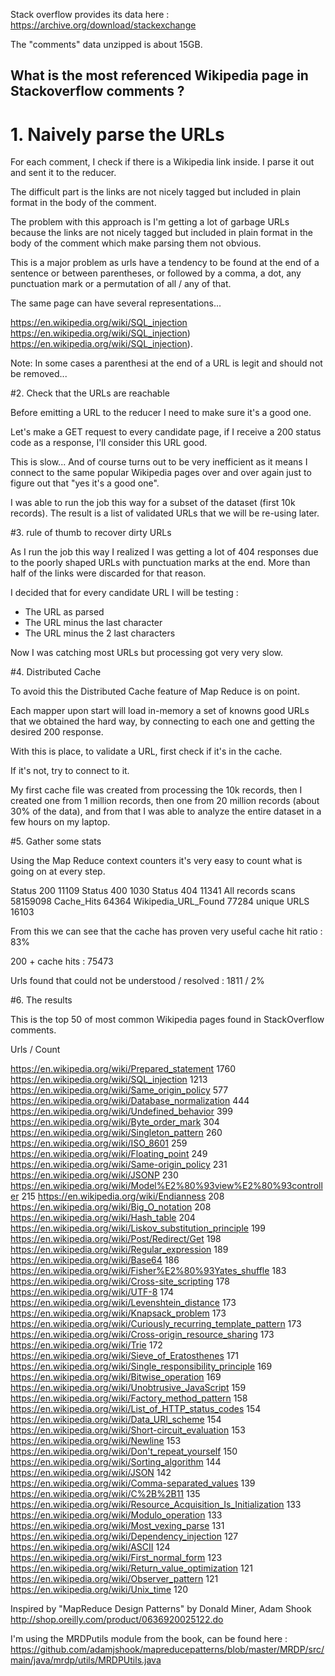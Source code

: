 Stack overflow provides its data here : https://archive.org/download/stackexchange

The "comments" data unzipped is about 15GB.

## What is the most referenced Wikipedia page in Stackoverflow comments ?

# 1. Naively parse the URLs

For each comment, I check if there is a Wikipedia link inside. I parse it out and sent it to the reducer.

The difficult part is the links are not nicely tagged but included in plain format in the body of the comment. 

The problem with this approach is I'm getting a lot of garbage URLs because the links are not nicely tagged but included in plain format in the body of the comment which make parsing them not obvious.

This is a major problem as urls have a tendency to be found at the end of a sentence or between parentheses, or followed by a comma, a dot, any punctuation mark or a permutation of all / any of that.

The same page can have several representations...

https://en.wikipedia.org/wiki/SQL_injection
https://en.wikipedia.org/wiki/SQL_injection)
https://en.wikipedia.org/wiki/SQL_injection).

Note: In some cases a parenthesi at the end of a URL is legit and should not be removed...

#2. Check that the URLs are reachable

Before emitting a URL to the reducer I need to make sure it's a good one.

Let's make a GET request to every candidate page, if I receive a 200 status code as a response, I'll consider this URL good.

This is slow... And of course turns out to be very inefficient as it means I connect to the same popular Wikipedia pages over and over again just to figure out that "yes it's a good one".

I was able to run the job this way for a subset of the dataset (first 10k records). The result is a list of validated URLs that we will be re-using later.

#3. rule of thumb to recover dirty URLs

 As I run the job this way I realized I was getting a lot of 404 responses due to the poorly shaped URLs with punctuation marks at the end. More than half of the links were discarded for that reason.

I decided that for every candidate URL I will be testing :

- The URL as parsed
- The URL minus the last character
- The URL minus the 2 last characters

Now I was catching most URLs but processing got very very slow.

#4. Distributed Cache

To avoid this the Distributed Cache feature of Map Reduce is on point.

Each mapper upon start will load in-memory a set of knowns good URLs that we obtained the hard way, by connecting to each one and getting the desired 200 response.

With this is place, to validate a URL, first check if it's in the cache.

If it's not, try to connect to it.

My first cache file was created from processing the 10k records, then I created one from 1 million records, then one from 20 million records (about 30% of the data), and from that I was able to analyze the entire dataset in a few hours on my laptop.


#5. Gather some stats

Using the Map Reduce context counters it's very easy to count what is going on at every step.

Status 200  11109
Status 400  1030
Status 404  11341
All records scans 58159098
Cache_Hits  64364
Wikipedia_URL_Found 77284
unique URLS 16103

From this we can see that the cache has proven very useful
cache hit ratio : 83%

200 + cache hits : 75473

Urls found that could not be understood / resolved : 1811 / 2%

#6. The results

This is the top 50 of most common Wikipedia pages found in StackOverflow comments.

Urls / Count

https://en.wikipedia.org/wiki/Prepared_statement 1760
https://en.wikipedia.org/wiki/SQL_injection 1213
https://en.wikipedia.org/wiki/Same_origin_policy 577
https://en.wikipedia.org/wiki/Database_normalization 444
https://en.wikipedia.org/wiki/Undefined_behavior 399
https://en.wikipedia.org/wiki/Byte_order_mark 304
https://en.wikipedia.org/wiki/Singleton_pattern 260
https://en.wikipedia.org/wiki/ISO_8601 259
https://en.wikipedia.org/wiki/Floating_point 249
https://en.wikipedia.org/wiki/Same-origin_policy 231
https://en.wikipedia.org/wiki/JSONP 230
https://en.wikipedia.org/wiki/Model%E2%80%93view%E2%80%93controller 215
https://en.wikipedia.org/wiki/Endianness 208
https://en.wikipedia.org/wiki/Big_O_notation 208
https://en.wikipedia.org/wiki/Hash_table 204
https://en.wikipedia.org/wiki/Liskov_substitution_principle 199
https://en.wikipedia.org/wiki/Post/Redirect/Get 198
https://en.wikipedia.org/wiki/Regular_expression 189
https://en.wikipedia.org/wiki/Base64 186
https://en.wikipedia.org/wiki/Fisher%E2%80%93Yates_shuffle 183
https://en.wikipedia.org/wiki/Cross-site_scripting 178
https://en.wikipedia.org/wiki/UTF-8 174
https://en.wikipedia.org/wiki/Levenshtein_distance 173
https://en.wikipedia.org/wiki/Knapsack_problem 173
https://en.wikipedia.org/wiki/Curiously_recurring_template_pattern 173
https://en.wikipedia.org/wiki/Cross-origin_resource_sharing 173
https://en.wikipedia.org/wiki/Trie 172
https://en.wikipedia.org/wiki/Sieve_of_Eratosthenes 171
https://en.wikipedia.org/wiki/Single_responsibility_principle 169
https://en.wikipedia.org/wiki/Bitwise_operation 169
https://en.wikipedia.org/wiki/Unobtrusive_JavaScript 159
https://en.wikipedia.org/wiki/Factory_method_pattern 158
https://en.wikipedia.org/wiki/List_of_HTTP_status_codes 154
https://en.wikipedia.org/wiki/Data_URI_scheme 154
https://en.wikipedia.org/wiki/Short-circuit_evaluation 153
https://en.wikipedia.org/wiki/Newline 153
https://en.wikipedia.org/wiki/Don't_repeat_yourself 150
https://en.wikipedia.org/wiki/Sorting_algorithm 144
https://en.wikipedia.org/wiki/JSON 142
https://en.wikipedia.org/wiki/Comma-separated_values 139
https://en.wikipedia.org/wiki/C%2B%2B11 135
https://en.wikipedia.org/wiki/Resource_Acquisition_Is_Initialization 133
https://en.wikipedia.org/wiki/Modulo_operation 133
https://en.wikipedia.org/wiki/Most_vexing_parse 131
https://en.wikipedia.org/wiki/Dependency_injection 127
https://en.wikipedia.org/wiki/ASCII 124
https://en.wikipedia.org/wiki/First_normal_form 123
https://en.wikipedia.org/wiki/Return_value_optimization 121
https://en.wikipedia.org/wiki/Observer_pattern 121
https://en.wikipedia.org/wiki/Unix_time 120

Inspired by "MapReduce Design Patterns" by Donald Miner, Adam Shook http://shop.oreilly.com/product/0636920025122.do

I'm using the MRDPutils module from the book, can be found here : https://github.com/adamjshook/mapreducepatterns/blob/master/MRDP/src/main/java/mrdp/utils/MRDPUtils.java
